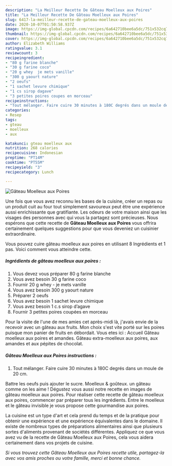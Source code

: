 ```yaml
---
description: "La Meilleur Recette De Gâteau Moelleux aux Poires"
title: "La Meilleur Recette De Gâteau Moelleux aux Poires"
slug: 6417-la-meilleur-recette-de-gateau-moelleux-aux-poires
date: 2020-10-07T01:50:58.937Z
image: https://img-global.cpcdn.com/recipes/6a642710bee6a5dc/751x532cq70/gateau-moelleux-aux-poires-photo-principale-de-la-recette.jpg
thumbnail: https://img-global.cpcdn.com/recipes/6a642710bee6a5dc/751x532cq70/gateau-moelleux-aux-poires-photo-principale-de-la-recette.jpg
cover: https://img-global.cpcdn.com/recipes/6a642710bee6a5dc/751x532cq70/gateau-moelleux-aux-poires-photo-principale-de-la-recette.jpg
author: Elizabeth Williams
ratingvalue: 3.1
reviewcount: 3
recipeingredient:
- "80 g farine blanche"
- "30 g farine coco"
- "20 g whey  je mets vanille"
- "300 g yaourt nature"
- "2 oeufs"
- "1 sachet levure chimique"
- "1 cs sirop dagave"
- "3 petites poires coupes en morceau"
recipeinstructions:
- "Tout mélanger. Faire cuire 30 minutes à 180C degrés dans un moule de 20 cm."
categories:
- Resep
tags:
- gteau
- moelleux
- aux

katakunci: gteau moelleux aux 
nutrition: 268 calories
recipecuisine: Indonesian
preptime: "PT14M"
cooktime: "PT55M"
recipeyield: "3"
recipecategory: Lunch

---
```



![Gâteau Moelleux aux Poires](https://img-global.cpcdn.com/recipes/6a642710bee6a5dc/751x532cq70/gateau-moelleux-aux-poires-photo-principale-de-la-recette.jpg)

Une fois que vous avez reconnu les bases de la cuisine, créer un repas ou un produit cuit au four tout simplement savoureux peut être une expérience aussi enrichissante que gratifiante. Les odeurs de votre maison ainsi que les visages des personnes avec qui vous la partagez sont précieuses. Nous espérons que cette recette de <strong> Gâteau Moelleux aux Poires </strong> vous offrira certainement quelques suggestions pour que vous deveniez un cuisinier extraordinaire.

<!--inarticleads1-->

Vous pouvez cuire gâteau moelleux aux poires en utilisant 8 Ingrédients et 1 pas. Voici comment vous atteindre cette.

##### Ingrédients de gâteau moelleux aux poires :

1. Vous devez vous préparer 80 g farine blanche
1. Vous avez besoin 30 g farine coco
1. Fournir 20 g whey - je mets vanille
1. Vous avez besoin 300 g yaourt nature
1. Préparer 2 oeufs
1. Vous avez besoin 1 sachet levure chimique
1. Vous avez besoin 1 c.s sirop d’agave
1. Fournir 3 petites poires coupées en morceau


Pour la visite de l&#39;une de mes amies cet après-midi là, j&#39;avais envie de la recevoir avec un gâteau aux fruits. Mon choix s&#39;est vite porté sur les poires puisque mon panier de fruits en débordait. Vous etes ici : Accueil Gâteau moelleux aux poires et amandes. Gâteau extra-moelleux aux poires, aux amandes et aux pépites de chocolat. 

<!--inarticleads2-->

##### Gâteau Moelleux aux Poires instructions :

1. Tout mélanger. Faire cuire 30 minutes à 180C degrés dans un moule de 20 cm.


Battre les oeufs puis ajouter le sucre. Moelleux &amp; goûteux. un gâteau comme on les aime ! Dégustez vous aussi notre recette en images de gâteau moelleux aux poires. Pour réaliser cette recette de gâteau moelleux aux poires, commencer par préparer tous les ingrédients. Entre le moelleux et le gâteau invisible je vous propose cette gourmandise aux poires. 

<!--inarticleads1-->

<p>
La cuisine est un type d'art et cela prend du temps et de la pratique pour obtenir une expérience et une expérience équivalentes dans le domaine. Il existe de nombreux types de préparations alimentaires ainsi que plusieurs sortes d'aliments provenant de sociétés différentes. Appliquez ce que vous avez vu de la recette de Gâteau Moelleux aux Poires, cela vous aidera certainement dans vos projets de cuisine.
</p>

<p>
<i>Si vous trouvez cette Gâteau Moelleux aux Poires recette utile, partagez-la avec vos amis proches ou votre famille, merci et bonne chance.</i>
</p>

